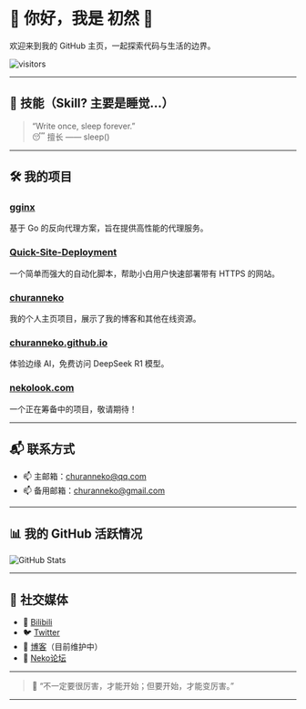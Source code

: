 # 🌸 你好，我是 初然 👋

欢迎来到我的 GitHub 主页，一起探索代码与生活的边界。

![visitors](https://visitor-badge.laobi.icu/badge?page_id=ChuranNeko)

---

## 🚀 技能（Skill? 主要是睡觉...）

> “Write once, sleep forever.”  
😴 擅长 —— sleep()

---

## 🛠 我的项目

### [gginx](https://github.com/ChuranNeko/gginx)
基于 Go 的反向代理方案，旨在提供高性能的代理服务。

### [Quick-Site-Deployment](https://github.com/ChuranNeko/Quick-Site-Deployment)
一个简单而强大的自动化脚本，帮助小白用户快速部署带有 HTTPS 的网站。

### [churanneko](https://github.com/ChuranNeko/churanneko)
我的个人主页项目，展示了我的博客和其他在线资源。

### [churanneko.github.io](https://github.com/ChuranNeko/churanneko.github.io)
体验边缘 AI，免费访问 DeepSeek R1 模型。

### [nekolook.com](https://github.com/ChuranNeko/nekolook.com)
一个正在筹备中的项目，敬请期待！

---

## 📬 联系方式

- 📫 主邮箱：[churanneko@qq.com](mailto:churanneko@qq.com)
- 📫 备用邮箱：[churanneko@gmail.com](mailto:churanneko@gmail.com)

---

## 📊 我的 GitHub 活跃情况

![GitHub Stats](https://github-readme-stats.vercel.app/api?username=ChuranNeko&show_icons=true&count_private=true&hide_title=true)

---

## 🔗 社交媒体

- 🎥 [Bilibili](https://space.bilibili.com/443211409)
- 🐦 [Twitter](https://twitter.com/ocean_bili)
- 📝 [博客](https://blog.churanneko.com)（目前维护中）
- 💬 [Neko论坛](https://bbs.churanneko.com)

---

> 🍵 “不一定要很厉害，才能开始；但要开始，才能变厉害。”

---
